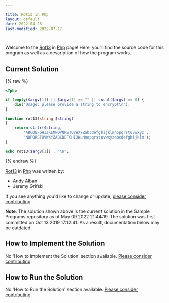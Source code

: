 ```yaml
---

title: Rot13 in Php
layout: default
date: 2022-04-28
last-modified: 2022-07-17

---
```


Welcome to the [Rot13](https://sampleprograms.io/projects/rot13) in [Php](https://sampleprograms.io/languages/php) page! Here, you'll find the source code for this program as well as a description of how the program works.

## Current Solution

{% raw %}

```php
<?php

if (empty($argv[1]) || $argv[1] == "" || count($argv) == 0) {
    die("Usage: please provide a string to encrypt\n");
}

function rot13(string $string)
{
    return strtr($string,
        'ABCDEFGHIJKLMNOPQRSTUVWXYZabcdefghijklmnopqrstuvwxyz',
        'NOPQRSTUVWXYZABCDEFGHIJKLMnopqrstuvwxyzabcdefghijklm');
}

echo rot13($argv[1]) . "\n";
```

{% endraw %}

[Rot13](https://sampleprograms.io/projects/rot13) in [Php](https://sampleprograms.io/languages/php) was written by:

- Andy Alban
- Jeremy Grifski

If you see anything you'd like to change or update, [please consider contributing](https://github.com/TheRenegadeCoder/sample-programs).

**Note**: The solution shown above is the current solution in the Sample Programs repository as of May 09 2022 21:44:19. The solution was first committed on Oct 13 2019 17:12:41. As a result, documentation below may be outdated.

## How to Implement the Solution

No 'How to Implement the Solution' section available. [Please consider contributing](https://github.com/TheRenegadeCoder/sample-programs-website).

## How to Run the Solution

No 'How to Run the Solution' section available. [Please consider contributing](https://github.com/TheRenegadeCoder/sample-programs-website).
